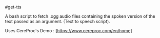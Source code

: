 #get-tts

A bash script to fetch .ogg audio files containing the spoken version of the text passed as an argument. (Text to speech script).

Uses CereProc's Demo : [https://www.cereproc.com/en/home]
